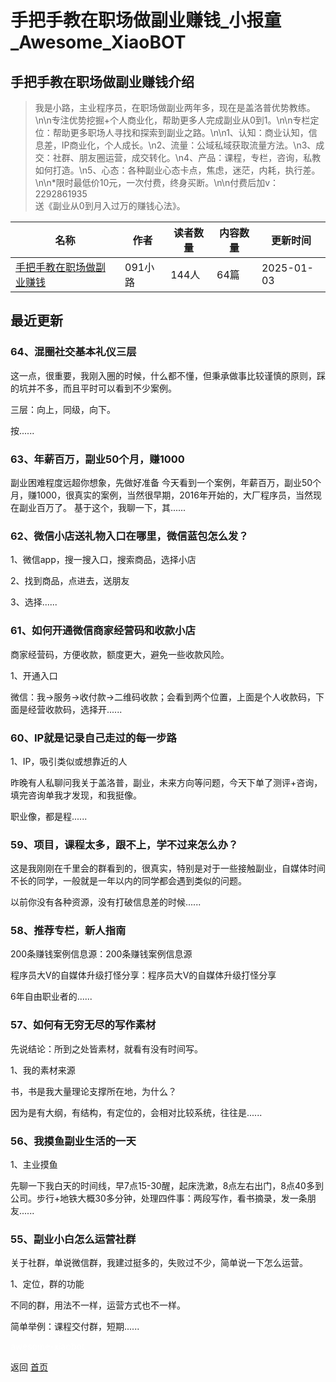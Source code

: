 # 手把手教在职场做副业赚钱_小报童_Awesome_XiaoBOT

## 手把手教在职场做副业赚钱介绍
> 我是小路，主业程序员，在职场做副业两年多，现在是盖洛普优势教练。\n\n专注优势挖掘+个人商业化，帮助更多人完成副业从0到1。\n\n专栏定位：帮助更多职场人寻找和探索到副业之路。\n\n1、认知：商业认知，信息差，IP商业化，个人成长。\n2、流量：公域私域获取流量方法。\n3、成交：社群、朋友圈运营，成交转化。\n4、产品：课程，专栏，咨询，私教如何打造。\n5、心态：各种副业心态卡点，焦虑，迷茫，内耗，执行差。\n\n*限时最低价10元，一次付费，终身买断。\n\n付费后加v：2292861935  
送《副业从0到月入过万的赚钱心法》。  
  


|名称|作者|读者数量|内容数量|更新时间|
|---|---|---|---|---|
|[手把手教在职场做副业赚钱](https://xiaobot.net/p/lu1002?refer=0b133df9-27dc-423b-8101-639049001c13)|091小路|144人|64篇|2025-01-03|

## 最近更新
### 64、混圈社交基本礼仪三层

这一点，很重要，我刚入圈的时候，什么都不懂，但秉承做事比较谨慎的原则，踩的坑并不多，而且平时可以看到不少案例。

三层：向上，同级，向下。

按......

### 63、年薪百万，副业50个月，赚1000

副业困难程度远超你想象，先做好准备
今天看到一个案例，年薪百万，副业50个月，赚1000，很真实的案例，当然很早期，2016年开始的，大厂程序员，当然现在副业百万了。
基于这个，我聊一下，其......

### 62、微信小店送礼物入口在哪里，微信蓝包怎么发？

1、微信app，搜一搜入口，搜索商品，选择小店

2、找到商品，点进去，送朋友

3、选择......

### 61、如何开通微信商家经营码和收款小店

商家经营码，方便收款，额度更大，避免一些收款风险。

1、开通入口

微信：我->服务->收付款->二维码收款；会看到两个位置，上面是个人收款码，下面是经营收款码，选择开......

### 60、IP就是记录自己走过的每一步路

1、IP，吸引类似或想靠近的人

昨晚有人私聊问我关于盖洛普，副业，未来方向等问题，今天下单了测评+咨询，填完咨询单我才发现，和我挺像。

职业像，都是程......

### 59、项目，课程太多，跟不上，学不过来怎么办？

这是我刚刚在千里会的群看到的，很真实，特别是对于一些接触副业，自媒体时间不长的同学，一般就是一年以内的同学都会遇到类似的问题。

以前你没有各种资源，没有打破信息差的时候......

### 58、推荐专栏，新人指南

200条赚钱案例信息源：200条赚钱案例信息源

程序员大V的自媒体升级打怪分享：程序员大V的自媒体升级打怪分享

6年自由职业者的......

### 57、如何有无穷无尽的写作素材

先说结论：所到之处皆素材，就看有没有时间写。

1、我的素材来源

书，书是我大量理论支撑所在地，为什么？

因为是有大纲，有结构，有定位的，会相对比较系统，往往是......

### 56、我摸鱼副业生活的一天

1、主业摸鱼

先聊一下我白天的时间线，早7点15-30醒，起床洗漱，8点左右出门，8点40多到公司。步行+地铁大概30多分钟，处理四件事：两段写作，看书摘录，发一条朋友......

### 55、副业小白怎么运营社群

关于社群，单说微信群，我建过挺多的，失败过不少，简单说一下怎么运营。

1、定位，群的功能

不同的群，用法不一样，运营方式也不一样。

简单举例：课程交付群，短期......


<a href="https://github.com/Reno9527/awesome-xiaobot" style="color: white; text-decoration: none;">awesome-xiaobot</a>

返回 [首页](../README.md)
